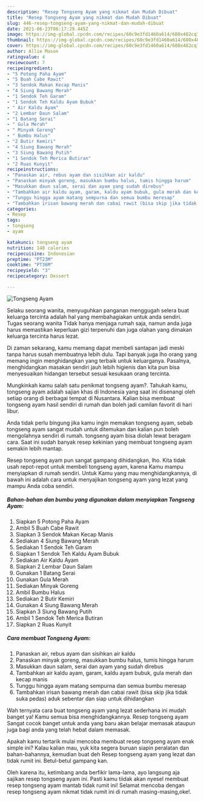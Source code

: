 ```yaml
---
description: "Resep Tongseng Ayam yang nikmat dan Mudah Dibuat"
title: "Resep Tongseng Ayam yang nikmat dan Mudah Dibuat"
slug: 446-resep-tongseng-ayam-yang-nikmat-dan-mudah-dibuat
date: 2021-06-23T06:17:29.445Z
image: https://img-global.cpcdn.com/recipes/60c9e3fd1460a614/680x482cq70/tongseng-ayam-foto-resep-utama.jpg
thumbnail: https://img-global.cpcdn.com/recipes/60c9e3fd1460a614/680x482cq70/tongseng-ayam-foto-resep-utama.jpg
cover: https://img-global.cpcdn.com/recipes/60c9e3fd1460a614/680x482cq70/tongseng-ayam-foto-resep-utama.jpg
author: Allie Mason
ratingvalue: 4
reviewcount: 7
recipeingredient:
- "5 Potong Paha Ayam"
- "5 Buah Cabe Rawit"
- "3 Sendok Makan Kecap Manis"
- "4 Siung Bawang Merah"
- "1 Sendok Teh Garam"
- "1 Sendok Teh Kaldu Ayam Bubuk"
- " Air Kaldu Ayam"
- "2 Lembar Daun Salam"
- "1 Batang Serai"
- " Gula Merah"
- " Minyak Goreng"
- " Bumbu Halus"
- "2 Butir Kemiri"
- "4 Siung Bawang Merah"
- "3 Siung Bawang Putih"
- "1 Sendok Teh Merica Butiran"
- "2 Ruas Kunyit"
recipeinstructions:
- "Panaskan air, rebus ayam dan sisihkan air kaldu"
- "Panaskan minyak goreng, masukkan bumbu halus, tumis hingga harum"
- "Masukkan daun salam, serai dan ayam yang sudah direbus"
- "Tambahkan air kaldu ayam, garam, kaldu ayam bubuk, gula merah dan kecap manis"
- "Tunggu hingga ayam matang sempurna dan semua bumbu meresap"
- "Tambahkan irisan bawang merah dan cabai rawit (bisa skip jika tidak suka pedas) aduk sebentar dan siap untuk dihidangkan"
categories:
- Resep
tags:
- tongseng
- ayam

katakunci: tongseng ayam 
nutrition: 148 calories
recipecuisine: Indonesian
preptime: "PT23M"
cooktime: "PT36M"
recipeyield: "3"
recipecategory: Dessert

---
```



![Tongseng Ayam](https://img-global.cpcdn.com/recipes/60c9e3fd1460a614/680x482cq70/tongseng-ayam-foto-resep-utama.jpg)

Selaku seorang wanita, menyuguhkan panganan menggugah selera buat keluarga tercinta adalah hal yang membahagiakan untuk anda sendiri. Tugas seorang  wanita Tidak hanya menjaga rumah saja, namun anda juga harus memastikan keperluan gizi terpenuhi dan juga olahan yang dimakan keluarga tercinta harus lezat.

Di zaman  sekarang, kamu memang dapat membeli santapan jadi meski tanpa harus susah membuatnya lebih dulu. Tapi banyak juga lho orang yang memang ingin menghidangkan yang terbaik untuk keluarganya. Pasalnya, menghidangkan masakan sendiri jauh lebih higienis dan kita pun bisa menyesuaikan hidangan tersebut sesuai kesukaan orang tercinta. 



Mungkinkah kamu salah satu penikmat tongseng ayam?. Tahukah kamu, tongseng ayam adalah sajian khas di Indonesia yang saat ini disenangi oleh setiap orang di berbagai tempat di Nusantara. Kalian bisa membuat tongseng ayam hasil sendiri di rumah dan boleh jadi camilan favorit di hari libur.

Anda tidak perlu bingung jika kamu ingin memakan tongseng ayam, sebab tongseng ayam sangat mudah untuk ditemukan dan kalian pun boleh mengolahnya sendiri di rumah. tongseng ayam bisa diolah lewat beragam cara. Saat ini sudah banyak resep kekinian yang membuat tongseng ayam semakin lebih mantap.

Resep tongseng ayam pun sangat gampang dihidangkan, lho. Kita tidak usah repot-repot untuk membeli tongseng ayam, karena Kamu mampu menyiapkan di rumah sendiri. Untuk Kamu yang mau menghidangkannya, di bawah ini adalah cara untuk menyajikan tongseng ayam yang lezat yang mampu Anda coba sendiri.

<!--inarticleads1-->

##### Bahan-bahan dan bumbu yang digunakan dalam menyiapkan Tongseng Ayam:

1. Siapkan 5 Potong Paha Ayam
1. Ambil 5 Buah Cabe Rawit
1. Siapkan 3 Sendok Makan Kecap Manis
1. Sediakan 4 Siung Bawang Merah
1. Sediakan 1 Sendok Teh Garam
1. Siapkan 1 Sendok Teh Kaldu Ayam Bubuk
1. Sediakan  Air Kaldu Ayam
1. Siapkan 2 Lembar Daun Salam
1. Gunakan 1 Batang Serai
1. Gunakan  Gula Merah
1. Sediakan  Minyak Goreng
1. Ambil  Bumbu Halus
1. Sediakan 2 Butir Kemiri
1. Gunakan 4 Siung Bawang Merah
1. Siapkan 3 Siung Bawang Putih
1. Ambil 1 Sendok Teh Merica Butiran
1. Siapkan 2 Ruas Kunyit




<!--inarticleads2-->

##### Cara membuat Tongseng Ayam:

1. Panaskan air, rebus ayam dan sisihkan air kaldu
1. Panaskan minyak goreng, masukkan bumbu halus, tumis hingga harum
1. Masukkan daun salam, serai dan ayam yang sudah direbus
1. Tambahkan air kaldu ayam, garam, kaldu ayam bubuk, gula merah dan kecap manis
1. Tunggu hingga ayam matang sempurna dan semua bumbu meresap
1. Tambahkan irisan bawang merah dan cabai rawit (bisa skip jika tidak suka pedas) aduk sebentar dan siap untuk dihidangkan




Wah ternyata cara buat tongseng ayam yang lezat sederhana ini mudah banget ya! Kamu semua bisa menghidangkannya. Resep tongseng ayam Sangat cocok banget untuk anda yang baru akan belajar memasak ataupun juga bagi anda yang telah hebat dalam memasak.

Apakah kamu tertarik mulai mencoba membuat resep tongseng ayam enak simple ini? Kalau kalian mau, yuk kita segera buruan siapin peralatan dan bahan-bahannya, kemudian buat deh Resep tongseng ayam yang lezat dan tidak rumit ini. Betul-betul gampang kan. 

Oleh karena itu, ketimbang anda berfikir lama-lama, ayo langsung aja sajikan resep tongseng ayam ini. Pasti kamu tiidak akan nyesel membuat resep tongseng ayam mantab tidak rumit ini! Selamat mencoba dengan resep tongseng ayam nikmat tidak rumit ini di rumah masing-masing,oke!.

